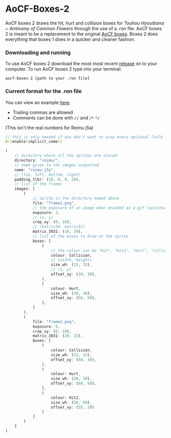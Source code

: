 # AoCF-Boxes-2

AoCF boxes 2 draws the hit, hurt and collision boxes for *Touhou Hyouibana ~ Antinomy of Common Flowers* through the use of a .ron file. AoCF boxes 2 is meant to be a replacement to the original [AoCF boxes](https://github.com/JustAPenguin9/AoCF-Boxes). Boxes 2 does everything that boxes 1 does in a quicker and cleaner fashion.

### Downloading and running
To use AoCF boxes 2 download the most most recent [release](https://github.com/JustAPenguin9/AoCF-Boxes-2/releases) on to your computer.
To run AoCF boxes 2 type into your terminal:
```shell
aocf-boxes-2 [path to your .ron file]
```

### Current format for the .ron file
You can view an example [here](examples/miko.ron).

- Trailing commas are allowed
- Comments can be done with `//` and `/*` `*/`

(This isn't the real numbers for Reimu j5a)
```rs
// this is only needed if you don't want to wrap every optional field in "Some(#)"
#![enable(implicit_some)]

(
	// directory where all the sprites are stored
	directory: "reimu/",
	// name given to the images outputted
	name: "reimu-j5a",
	// (top, left, bottom, right)
	padding_tlbr: (10, 0, 0, 20),
	// list of the frames
	images: [
		(
			// sprite in the directory named above
			file: "frame1.png",
			// the exposure of an image when encoded as a gif (optional)
			exposure: 3,
			// (x, y)
			crop_xy: (0, 10),
			// (matrix30, matrix31)
			matrix_3031: (10, 20),
			// list of the boxes to draw on the sprite
			boxes: [
				(
					// the colour can be "Hit", "Hit2", "Hurt", "Collision", or a custom value with "Hex(0xFF6A10)"
					colour: Collision,
					// (width, height)
					size_wh: (15, 15),
					// (x, y)
					offset_xy: (30, 30),
				),
				(
					colour: Hurt,
					size_wh: (30, 30),
					offset_xy: (50, 50),
				),
			]
		),
		(
			file: "frame2.png",
			exposure: 9,
			crop_xy: (0, 10),
			matrix_3031: (20, 15),
			boxes: [
				(
					colour: Collision,
					size_wh: (15, 15),
					offset_xy: (40, 30),
				),
				(
					colour: Hurt,
					size_wh: (30, 30),
					offset_xy: (60, 50),
				),
				(
					colour: Hit2,
					size_wh: (50, 60),
					offset_xy: (55, 20)
				)
			]
		)
	]
)
```
